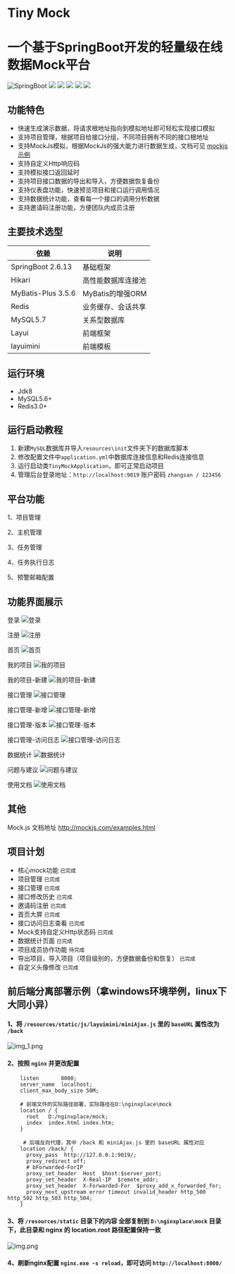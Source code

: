 # Tiny Mock
# 一个基于SpringBoot开发的轻量级在线数据Mock平台

![SpringBoot](https://img.shields.io/badge/springboot-2.6.13-green.svg?style=flat-square)
<a href="https://github.com/llllllxy/tiny-mock/stargazers"><img src="https://img.shields.io/github/stars/llllllxy/tiny-mock?style=flat-square&logo=GitHub"></a>
<a href="https://github.com/llllllxy/tiny-mock/network/members"><img src="https://img.shields.io/github/forks/llllllxy/tiny-mock?style=flat-square&logo=GitHub"></a>
<a href="https://github.com/llllllxy/tiny-mock/watchers"><img src="https://img.shields.io/github/watchers/llllllxy/tiny-mock?style=flat-square&logo=GitHub"></a>
<a href="https://github.com/llllllxy/tiny-mock/issues"><img src="https://img.shields.io/github/issues/llllllxy/tiny-mock.svg?style=flat-square&logo=GitHub"></a>
<a href="https://github.com/llllllxy/tiny-mock/blob/master/LICENSE"><img src="https://img.shields.io/github/license/llllllxy/tiny-mock.svg?style=flat-square"></a>

## 功能特色
- 快速生成演示数据，将请求根地址指向到模拟地址即可轻松实现接口模拟
- 支持项目管理，根据项目给接口分组，不同项目拥有不同的接口根地址
- 支持MockJs模拟，根据MockJs的强大能力进行数据生成，文档可见 [mockjs示例](http://mockjs.com/examples.html)
- 支持自定义Http响应码
- 支持模拟接口返回延时
- 支持项目接口数据的导出和导入，方便数据恢复备份
- 支持仪表盘功能，快速预览项目和接口运行调用情况
- 支持数据统计功能，查看每一个接口的调用分析数据
- 支持邀请码注册功能，方便团队内成员注册

## 主要技术选型

| 依赖                | 说明             |
|---------------------|--------------   |
| SpringBoot 2.6.13   | 基础框架         |
| Hikari              | 高性能数据库连接池 |
| MyBatis-Plus 3.5.6  | MyBatis的增强ORM |
| Redis               | 业务缓存、会话共享  |
| MySQL5.7            | 关系型数据库       |
| Layui               | 前端框架         |
| layuimini           | 前端模板         |


## 运行环境
- Jdk8
- MySQL5.6+
- Redis3.0+

## 运行启动教程
1. 新建`MySQL`数据库并导入`resources\init`文件夹下的数据库脚本
2. 修改配置文件中`application.yml`中数据库连接信息和Redis连接信息
3. 运行启动类`TinyMockApplication`，即可正常启动项目
4. 管理后台登录地址：`http://localhost:9019`  账户密码 `zhangsan / 123456`

## 平台功能
1、项目管理

2、主机管理

3、任务管理

4、任务执行日志

5、预警邮箱配置


## 功能界面展示

登录
![登录](src/main/resources/static/images/readme/登录.png)

注册
![注册](src/main/resources/static/images/readme/注册.png)

首页
![首页](src/main/resources/static/images/readme/首页.png)

我的项目
![我的项目](src/main/resources/static/images/readme/我的项目.png)

我的项目-新建
![我的项目-新建](src/main/resources/static/images/readme/我的项目-新建.png)

接口管理
![接口管理](src/main/resources/static/images/readme/接口管理.png)

接口管理-新增
![接口管理-新增](src/main/resources/static/images/readme/接口管理-新增.png)

接口管理-版本
![接口管理-版本](src/main/resources/static/images/readme/接口管理-版本.png)

接口管理-访问日志
![接口管理-访问日志](src/main/resources/static/images/readme/接口管理-访问日志.png)

数据统计
![数据统计](src/main/resources/static/images/readme/数据统计.png)

问题与建议
![问题与建议](src/main/resources/static/images/readme/问题与建议.png)

使用文档
![使用文档](src/main/resources/static/images/readme/使用文档.png)


## 其他
Mock.js 文档地址 http://mockjs.com/examples.html

## 项目计划
- 核心mock功能  `已完成`
- 项目管理  `已完成`
- 接口管理  `已完成`
- 接口修改历史  `已完成`
- 邀请码注册 `已完成`
- 首页大屏 `已完成`
- 接口访问日志查看  `已完成`
- Mock支持自定义Http状态码  `已完成`
- 数据统计页面 `已完成`
- 项目成员协作功能 `待完成`
- 导出项目，导入项目（项目级别的，方便数据备份和恢复） `已完成`
- 自定义头像修改 `已完成`

## 前后端分离部署示例（拿windows环境举例，linux下大同小异）
#### 1、将 `/resources/static/js/layuimini/miniAjax.js` 里的 `baseURL` 属性改为 `/back`
![img_1.png](src/main/resources/static/images/readme/前后端分离部署_1.png)

#### 2、按照 `nginx` 并更改配置
```editorconfig
    listen       8000;
    server_name  localhost;
    client_max_body_size 50M;

    # 前端文件的实际路径部署，实际路径在D:\nginxplace\mock 
    location / {
      root   D:/nginxplace/mock;
      index  index.html index.htm;
    }

     # 后端反向代理，其中 /back 和 miniAjax.js 里的 baseURL 属性对应
    location /back/ {
      proxy_pass  http://127.0.0.1:9019/;
      proxy_redirect off;
      # bForwarded-ForIP
      proxy_set_header  Host  $host:$server_port;
      proxy_set_header  X-Real-IP  $remote_addr;
      proxy_set_header  X-Forwarded-For  $proxy_add_x_forwarded_for;
      proxy_next_upstream error timeout invalid_header http_500 http_502 http_503 http_504;
    }
```

#### 3、将 `/resources/static` 目录下的内容 全部复制到 `D:\nginxplace\mock` 目录下，此目录和 nginx 的 location.root 路径配置保持一致
![img.png](src/main/resources/static/images/readme/前后端分离部署_2.png)

#### 4、刷新nginx配置 `nginx.exe -s reload`，即可访问 `http://localhost:8000/`